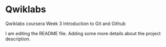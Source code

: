 # Qwiklabs
Qwiklabs coursera Week 3 Introduction to Git and Github

I am editing the README file. Adding some more details about the project description.
